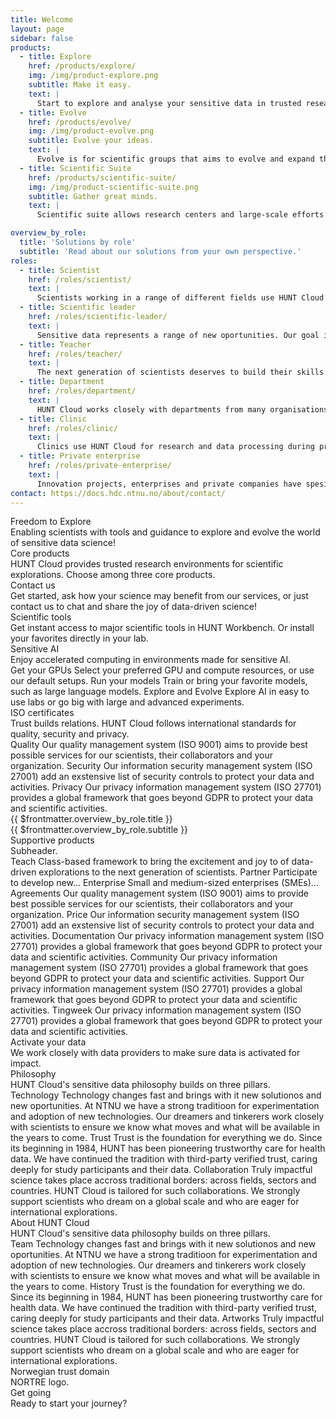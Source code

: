```yaml
---
title: Welcome
layout: page
sidebar: false
products:
  - title: Explore
    href: /products/explore/
    img: /img/product-explore.png
    subtitle: Make it easy.
    text: |
      Start to explore and analyse your sensitive data in trusted research environments with easy access to preferred tools in HUNT Workbench.
  - title: Evolve
    href: /products/evolve/
    img: /img/product-evolve.png
    subtitle: Evolve your ideas.
    text: |
      Evolve is for scientific groups that aims to evolve and expand their ideas, careers, collaborations, data and methods with flexible choices.
  - title: Scientific Suite
    href: /products/scientific-suite/
    img: /img/product-scientific-suite.png
    subtitle: Gather great minds.
    text: |
      Scientific suite allows research centers and large-scale efforts both flexibility and control over large and diverse research portfolios.

overview_by_role:
  title: 'Solutions by role'
  subtitle: 'Read about our solutions from your own perspective.'
roles:
  - title: Scientist
    href: /roles/scientist/
    text: |
      Scientists working in a range of different fields use HUNT Cloud for their sensitive data explorations. Read on to see if we are a good fit for your needs.
  - title: Scientific leader
    href: /roles/scientific-leader/
    text: |
      Sensitive data represents a range of new oportunities. Our goal is for your team to thrive and succeed in ground-breaking science, all the while keeping their data protected.
  - title: Teacher
    href: /roles/teacher/
    text: |
      The next generation of scientists deserves to build their skills in real-life environments. Our course packages are developed with this in mind. Read more to see how our set-up can be tailored to your course.
  - title: Department
    href: /roles/department/
    text: |
      HUNT Cloud works closely with departments from many organisations. Our product packages are tailored for different levels of sensitive data activities, while ensuring easy overview and organisational control
  - title: Clinic
    href: /roles/clinic/
    text: |
      Clinics use HUNT Cloud for research and data processing during production. We are ISO/IEC certified and compliant with Helesnormen, while our trusted research environments can be tailored to your security needs.
  - title: Private enterprise
    href: /roles/private-enterprise/
    text: |
      Innovation projects, enterprises and private companies have spesific challenges and needs in dealing with sensitive data. The HUNT Cloud Invent program might be for you.
contact: https://docs.hdc.ntnu.no/about/contact/
---
```


<!-- <script setup></script> -->

<div class="hc-home-page">
  <div class="hc-header">
    <div class="hc-header-img"></div>
  </div>


<!----------------------------------------------->
<!-- Block: Freedom to explore -->
<!----------------------------------------------->

  <div class="hc-block">
    <div class="hc-block-container">
      <div class="hc-title-main font-weight-black">
        Freedom to Explore
      </div>
      <div class="hc-subtitle-main">
        Enabling scientists with tools and guidance to explore and evolve the world of sensitive data science!
      </div>
    </div>
  </div>


<!----------------------------------------------->
<!-- Block: Core products -->
<!----------------------------------------------->
<!-- Content: In this page header -->

  <div class="hc-block">
    <div class="hc-block-container">
      <div class="hc-container-title">
        Core products
      </div>
      <div class="hc-container-subtitle">
        HUNT Cloud provides trusted research environments for scientific explorations. Choose among three core products.
      </div>
      <ProductSlider :products="$frontmatter.products" />
    </div>
  </div>

<!----------------------------------------------->
<!-- Block: Contact us -->
<!----------------------------------------------->

  <div class="hc-block">
    <div class="hc-block-container">
      <div class="hc-container-title">
        Contact us
      </div>
      <div class="hc-container-subtitle">
        Get started, ask how your science may benefit from our services, or just contact us to chat and share the joy of data-driven science!
      </div>
      <div class="hc-section">
        <SimpleButton title="Contact us" :href="$frontmatter.contact" target="_blank" size="x-large" elevation="2" />
      </div>
    </div>
  </div>


<!----------------------------------------------->
<!-- Content: Scientific tools -->
<!----------------------------------------------->

  <div class="hc-block">
    <div class="hc-block-container">
      <div class="hc-container-title">
        Scientific tools
      </div>
      <div class="hc-container-subtitle">
        Get instant access to major scientific tools in HUNT Workbench. Or install your favorites directly in your lab.
      </div>
      <!-- <ToolsSlider /> -->
      <v-row class="my-5" style="justify-content: center; align-items: center;">
        <v-col cols="6" class="v-col-sm-4 v-col-md-1">
          <a href="https://about.hdc.ntnu.no/tools/">
            <v-img max-height="80px" src="/img/logos-tools/jupyter.png" />
          </a>
        </v-col>
        <v-col cols="6" class="v-col-sm-4 v-col-md-2" style="justify-content: center;">
          <a href="https://about.hdc.ntnu.no/tools/">
            <v-img max-height="80px" src="/img/logos-tools/pandas.svg" />
          </a>
        </v-col>
        <v-col cols="6" class="v-col-sm-4 v-col-md-2">
          <a href="https://about.hdc.ntnu.no/tools/">
            <v-img max-height="80px" src="/img/logos-tools/python.svg" />
          </a>
        </v-col>
        <v-col cols="6" class="v-col-sm-4 v-col-md-2">
          <a href="https://about.hdc.ntnu.no/tools/">
            <v-img max-height="80px" src="/img/logos-tools/pytorch.svg" />
          </a>
        </v-col>
        <v-col cols="6" class="v-col-sm-4 v-col-md-2">
          <a href="https://about.hdc.ntnu.no/tools/">
            <v-img max-height="80px" src="/img/logos-tools/rstudio.png" />
          </a>
        </v-col>
        <v-col cols="6" class="v-col-sm-4 v-col-md-2">
          <a href="https://about.hdc.ntnu.no/tools/">
            <v-img max-height="80px" src="/img/logos-tools/vscode.png" />
          </a>
        </v-col>
      </v-row>
    </div>
  </div>


<!----------------------------------------------->
<!-- Block: sensitive AI -->
<!----------------------------------------------->

  <div class="hc-block">
    <div class="hc-block-container">
      <div class="hc-container-title">
        Sensitive AI
      </div>
      <div class="hc-container-subtitle">
        Enjoy accelerated computing in environments made for sensitive AI.
      </div>
      <v-row align="center">
        <v-col cols="12" class="align-self-start v-col-sm-4">
          <!-- https://vuetifyjs.com/en/components/cards/ -->
          <v-card color="transparent" elevation="0">
            <v-card-title>Get your GPUs</v-card-title>
            <v-card-text>
              <v-row dense>
                <v-col cols="12">
                    Select your preferred GPU and compute resources, or use our default setups.
                </v-col>
              </v-row>
            </v-card-text>
          </v-card>
        </v-col>
        <v-col cols="12" class="align-self-start v-col-sm-4">
          <!-- https://vuetifyjs.com/en/components/cards/ -->
          <v-card color="transparent" elevation="0">
            <v-card-title>Run your models</v-card-title>
            <v-card-text>
              <v-row dense>
                <v-col cols="12">
                  Train or bring your favorite models, such as large language models.
                </v-col>
              </v-row>
            </v-card-text>
          </v-card>
        </v-col>
        <v-col cols="12" class="align-self-start v-col-sm-4">
          <!-- https://vuetifyjs.com/en/components/cards/ -->
          <v-card color="transparent" elevation="0">
            <v-card-title>Explore and Evolve</v-card-title>
            <v-card-text>
              <v-row dense>
                <v-col cols="12">
                  Explore AI in easy to use labs or go big with large and advanced experiments.
                </v-col>
              </v-row>
            </v-card-text>
          </v-card>
        </v-col>
      </v-row>
      <br>
    <div class="hc-section">
      <SimpleButton title="Read more" :href="$frontmatter.contact" target="_blank" size="large" elevation="2" />
    </div>
    </div>
  </div>




<!----------------------------------------------->
<!-- Content: ISO -->
<!----------------------------------------------->

  <div class="hc-block">
    <div class="hc-block-container">
      <div class="hc-container-title">
        ISO certificates
      </div>
      <div class="hc-container-subtitle">
        Trust builds relations. HUNT Cloud follows international standards for quality, security and privacy.
      </div>
      <!-- <v-row>
        <v-col cols="2" class="v-col-sm-4 v-col-md-4">
          <a href="https://about.hdc.ntnu.no/compliance/">
            <v-img max-height="160px" src="/img/kiwa-iso-9001-2017.svg" />
          </a>
        </v-col>
        <v-col cols="2" class="v-col-sm-4 v-col-md-4">
          <a href="https://about.hdc.ntnu.no/compliance/">
            <v-img max-height="200px" src="/img/ISO_IEC_27001_WEO_27701_col.png" />
          </a>
        </v-col>
        <v-col cols="2" class="v-col-sm-4 v-col-md-4">
          <a href="https://about.hdc.ntnu.no/compliance/">
            <v-img max-height="200px" src="/img/InformationSecuritySys_ISOIEC27001_col.png" />
          </a>
        </v-col>
      </v-row> -->
      <v-row>
        <v-col cols="12" class="align-self-start v-col-sm-4">
          <!-- https://vuetifyjs.com/en/components/cards/ -->
          <v-card color="transparent" elevation="0">
            <v-card-title align="center">Quality</v-card-title>
            <v-card-text>
              <v-row dense>
                <v-col cols="12">
                  <a href="https://about.hdc.ntnu.no/compliance/">
                    <v-img class="mb-5" max-height="160px" src="/img/kiwa-iso-9001-2017.svg" />
                  </a>
                  Our quality management system (ISO 9001) aims to provide best possible services for our scientists, their collaborators and your organization.
                </v-col>
              </v-row>
            </v-card-text>
          </v-card>
        </v-col>
        <v-col cols="12" class="align-self-start v-col-sm-4">
          <!-- https://vuetifyjs.com/en/components/cards/ -->
          <v-card color="transparent" elevation="0">
            <v-card-title align="center">Security</v-card-title>
            <v-card-text>
              <v-row dense>
                <v-col cols="12">
                  <a href="https://about.hdc.ntnu.no/compliance/">
                    <v-img max-height="180px" src="/img/ISO_IEC_27001_WEO_27701_col.png" />
                  </a>
                  Our information security management system (ISO 27001) add an exstensive list of security controls to protect your data and activities.
                </v-col>
              </v-row>
            </v-card-text>
          </v-card>
        </v-col>
        <v-col cols="12" class="align-self-start v-col-sm-4">
          <!-- https://vuetifyjs.com/en/components/cards/ -->
          <v-card color="transparent" elevation="0">
            <v-card-title align="center">Privacy</v-card-title>
            <v-card-text>
              <v-row dense>
                <v-col cols="12">
                  <a href="https://about.hdc.ntnu.no/compliance/">
                    <v-img max-height="180px" src="/img/ISO_IEC_27001_WEO_27701_col.png" />
                  </a>
                  Our privacy information management system (ISO 27701) provides a global framework that goes beyond GDPR to protect your data and scientific activities.
                </v-col>
              </v-row>
            </v-card-text>
          </v-card>
        </v-col>
      </v-row>
      <v-row>
        <v-col align="center">
          <SimpleButton title="Read more" :href="$frontmatter.contact" target="_blank" size="large" elevation="2" />
        </v-col>
      </v-row>
    </div>
  </div>







<!----------------------------------------------->
<!-- Block: Roles -->
<!----------------------------------------------->

  <div class="hc-block">
    <div class="hc-block-container">
      <div class="hc-container-title">
        {{ $frontmatter.overview_by_role.title }}
      </div>
      <div class="hc-container-subtitle">
        {{ $frontmatter.overview_by_role.subtitle }}
      </div>
      <v-row align="center">
        <v-col cols="12" class="align-self-start v-col-sm-6 v-col-md-4">
          <SimpleButton size="small" :href="$frontmatter.roles[0].href" title="Scientist" block />
        </v-col>
        <v-col cols="12" class="align-self-start v-col-sm-6 v-col-md-4">
          <SimpleButton size="small" :href="$frontmatter.roles[1].href" title="Scientific leader" block />
        </v-col>
        <v-col cols="12" class="align-self-start v-col-sm-6 v-col-md-4">
          <SimpleButton size="small" :href="$frontmatter.roles[2].href" title="Teacher" block />
        </v-col>
        <v-col cols="12" class="align-self-start v-col-sm-6 v-col-md-4">
          <SimpleButton size="small" :href="$frontmatter.roles[3].href" title="Department" block />
        </v-col>
        <v-col cols="12" class="align-self-start v-col-sm-6 v-col-md-4">
          <SimpleButton size="small" :href="$frontmatter.roles[4].href" title="Hospital clinic" block />
        </v-col>
        <v-col cols="12" class="align-self-start v-col-sm-6 v-col-md-4">
          <SimpleButton size="small" :href="$frontmatter.roles[5].href" title="Private enterprise" block />
        </v-col>
      </v-row>
    </div>
  </div>







<!----------------------------------------------->
<!-- Content: Supportive products -->
<!----------------------------------------------->

  <div class="hc-block">
    <div class="hc-block-container">
      <div class="hc-container-title">
        Supportive products
      </div>
      <div class="hc-container-subtitle">
        Subheader.
      </div>
      <v-row align="center">
        <v-col cols="12" class="align-self-start v-col-sm-4">
          <!-- https://vuetifyjs.com/en/components/cards/ -->
          <v-card color="transparent" elevation="0">
            <v-card-title>Teach</v-card-title>
            <v-card-text>
              <v-row dense>
                <v-col cols="12">
                  Class-based framework to bring the excitement and joy to of data-driven explorations to the next generation of scientists.
                </v-col>
              </v-row>
                <v-row dense>
                <v-col cols="12">
                  <SimpleButton size="small" href="place-link" title="Read more" />
                </v-col>
              </v-row>
            </v-card-text>
          </v-card>
        </v-col>
        <v-col cols="12" class="align-self-start v-col-sm-4">
          <!-- https://vuetifyjs.com/en/components/cards/ -->
          <v-card color="transparent" elevation="0">
            <v-card-title>Partner</v-card-title>
            <v-card-text>
              <v-row dense>
                <v-col cols="12">
                  Participate to develop new...
                </v-col>
              </v-row>
                <v-row dense>
                <v-col cols="12">
                  <SimpleButton size="small" href="place-link" title="Read more" />
                </v-col>
              </v-row>
            </v-card-text>
          </v-card>
        </v-col>
        <v-col cols="12" class="align-self-start v-col-sm-4">
          <!-- https://vuetifyjs.com/en/components/cards/ -->
          <v-card color="transparent" elevation="0">
            <v-card-title>Enterprise</v-card-title>
            <v-card-text>
              <v-row dense>
                <v-col cols="12">
                  Small and medium-sized enterprises (SMEs)...
                </v-col>
              </v-row>
                <v-row dense>
                <v-col cols="12">
                  <SimpleButton size="small" href="place-link" title="Read more" />
                </v-col>
              </v-row>
            </v-card-text>
          </v-card>
        </v-col>
      </v-row>
    </div>
  </div>

















<!----------------------------------------------->
<!-- Block: Agreements and multiblock -->
<!----------------------------------------------->

  <div class="hc-block">
    <div class="hc-block-container">
      <v-row align="center">
        <v-col cols="12" class="align-self-start v-col-sm-4">
          <!-- https://vuetifyjs.com/en/components/cards/ -->
          <v-card color="transparent" elevation="0">
            <v-card-title>Agreements</v-card-title>
            <v-card-text>
              <v-row dense>
                <v-col cols="12">
                  Our quality management system (ISO 9001) aims to provide best possible services for our scientists, their collaborators and your organization.
                </v-col>
              </v-row>
              <v-row dense>
                <v-col cols="12">
                  <SimpleButton size="small" href="place-link" title="Read more" />
                </v-col>
              </v-row>
            </v-card-text>
          </v-card>
        </v-col>
        <v-col cols="12" class="align-self-start v-col-sm-4">
          <!-- https://vuetifyjs.com/en/components/cards/ -->
          <v-card color="transparent" elevation="0">
            <v-card-title>Price</v-card-title>
            <v-card-text>
              <v-row dense>
                <v-col cols="12">
                  Our information security management system (ISO 27001) add an exstensive list of security controls to protect your data and activities.
                </v-col>
              </v-row>
              <v-row dense>
                <v-col cols="12">
                  <SimpleButton size="small" href="place-link" title="Read more" />
                </v-col>
              </v-row>
            </v-card-text>
          </v-card>
        </v-col>
        <v-col cols="12" class="align-self-start v-col-sm-4">
          <!-- https://vuetifyjs.com/en/components/cards/ -->
          <v-card color="transparent" elevation="0">
            <v-card-title>Documentation</v-card-title>
            <v-card-text>
              <v-row dense>
                <v-col cols="12">
                  Our privacy information management system (ISO 27701) provides a global framework that goes beyond GDPR to protect your data and scientific activities.
                </v-col>
              </v-row>
              <v-row dense>
                <v-col cols="12">
                  <SimpleButton size="small" href="place-link" title="Read more" />
                </v-col>
              </v-row>
            </v-card-text>
          </v-card>
        </v-col>
        <v-col cols="12" class="align-self-start v-col-sm-4">
          <!-- https://vuetifyjs.com/en/components/cards/ -->
          <v-card color="transparent" elevation="0">
            <v-card-title>Community</v-card-title>
            <v-card-text>
              <v-row dense>
                <v-col cols="12">
                  Our privacy information management system (ISO 27701) provides a global framework that goes beyond GDPR to protect your data and scientific activities.
                </v-col>
              </v-row>
              <v-row dense>
                <v-col cols="12">
                  <SimpleButton size="small" href="place-link" title="Read more" />
                </v-col>
              </v-row>
            </v-card-text>
          </v-card>
        </v-col>
        <v-col cols="12" class="align-self-start v-col-sm-4">
          <!-- https://vuetifyjs.com/en/components/cards/ -->
          <v-card color="transparent" elevation="0">
            <v-card-title>Support</v-card-title>
            <v-card-text>
              <v-row dense>
                <v-col cols="12">
                  Our privacy information management system (ISO 27701) provides a global framework that goes beyond GDPR to protect your data and scientific activities.
                </v-col>
              </v-row>
              <v-row dense>
                <v-col cols="12">
                  <SimpleButton size="small" href="place-link" title="Read more" />
                </v-col>
              </v-row>
            </v-card-text>
          </v-card>
        </v-col>
        <v-col cols="12" class="align-self-start v-col-sm-4">
          <!-- https://vuetifyjs.com/en/components/cards/ -->
          <v-card color="transparent" elevation="0">
            <v-card-title>Tingweek</v-card-title>
            <v-card-text>
              <v-row dense>
                <v-col cols="12">
                  Our privacy information management system (ISO 27701) provides a global framework that goes beyond GDPR to protect your data and scientific activities.
                </v-col>
              </v-row>
              <v-row dense>
                <v-col cols="12">
                  <SimpleButton size="small" href="place-link" title="Read more" />
                </v-col>
              </v-row>
            </v-card-text>
          </v-card>
        </v-col>
      </v-row>
    </div>
  </div>













<!----------------------------------------------->
<!-- Block: Agreements and multiblock -->
<!----------------------------------------------->














<!----------------------------------------------->
<!-- Block: activate your data -->
<!----------------------------------------------->

  <div class="hc-block">
    <div class="hc-block-container">
      <div class="hc-container-title">
        Activate your data
      </div>
      <div class="hc-container-subtitle">
        We work closely with data providers to make sure data is activated for impact.
      </div>
      <v-row>
        <v-col align="center">
          <SimpleButton title="Read more" :href="$frontmatter.contact" target="_blank" size="large" elevation="2" />
        </v-col>
      </v-row>
    </div>
  </div>








<!----------------------------------------------->
<!-- Content: Philosophy -->
<!----------------------------------------------->

  <div class="hc-block">
    <div class="hc-block-container">
      <div class="hc-container-title">
        Philosophy
      </div>
      <div class="hc-container-subtitle">
        HUNT Cloud's sensitive data philosophy builds on three pillars.
      </div>
      <v-row align="center">
        <v-col cols="12" class="align-self-start v-col-sm-4">
          <!-- https://vuetifyjs.com/en/components/cards/ -->
          <v-card color="transparent" elevation="0">
            <v-card-title>Technology</v-card-title>
            <v-card-text>
              <v-row dense>
                <v-col cols="12">
                  Technology changes fast and brings with it new solutionos and new oportunities. At NTNU we have a strong traditioon for experimentation and adoption of new technologies. Our dreamers and tinkerers work closely with scientists to ensure we know what moves and what will be available in the years to come.
                </v-col>
              </v-row>
            </v-card-text>
          </v-card>
        </v-col>
        <v-col cols="12" class="align-self-start v-col-sm-4">
          <!-- https://vuetifyjs.com/en/components/cards/ -->
          <v-card color="transparent" elevation="0">
            <v-card-title>Trust</v-card-title>
            <v-card-text>
              <v-row dense>
                <v-col cols="12">
                  Trust is the foundation for everything we do. Since its beginning in 1984, HUNT has been pioneering trustworthy care for health data. We have continued the tradition with third-party verified trust, caring deeply for study participants and their data.
                </v-col>
              </v-row>
            </v-card-text>
          </v-card>
        </v-col>
        <v-col cols="12" class="align-self-start v-col-sm-4">
          <!-- https://vuetifyjs.com/en/components/cards/ -->
          <v-card color="transparent" elevation="0">
            <v-card-title>Collaboration</v-card-title>
            <v-card-text>
              <v-row dense>
                <v-col cols="12">
                  Truly impactful science takes place accross traditional borders: across fields, sectors and countries. HUNT Cloud is tailored for such collaborations. We strongly support scientists who dream on a global scale and who are eager for international explorations.
                </v-col>
              </v-row>
            </v-card-text>
          </v-card>
        </v-col>
      </v-row>
      <v-row>
        <v-col align="center">
          <SimpleButton title="Read more" :href="$frontmatter.contact" target="_blank" size="large" elevation="2" />
        </v-col>
      </v-row>
    </div>
  </div>








<!----------------------------------------------->
<!-- Content: About -->
<!----------------------------------------------->

  <div class="hc-block">
    <div class="hc-block-container">
      <div class="hc-container-title">
        About HUNT Cloud
      </div>
      <div class="hc-container-subtitle">
        HUNT Cloud's sensitive data philosophy builds on three pillars.
      </div>
      <v-row align="center">
        <v-col cols="12" class="align-self-start v-col-sm-4">
          <!-- https://vuetifyjs.com/en/components/cards/ -->
          <v-card color="transparent" elevation="0">
            <v-card-title>Team</v-card-title>
            <v-card-text>
              <v-row dense>
                <v-col cols="12">
                  Technology changes fast and brings with it new solutionos and new oportunities. At NTNU we have a strong traditioon for experimentation and adoption of new technologies. Our dreamers and tinkerers work closely with scientists to ensure we know what moves and what will be available in the years to come.
                </v-col>
              </v-row>
            </v-card-text>
          </v-card>
        </v-col>
        <v-col cols="12" class="align-self-start v-col-sm-4">
          <!-- https://vuetifyjs.com/en/components/cards/ -->
          <v-card color="transparent" elevation="0">
            <v-card-title>History</v-card-title>
            <v-card-text>
              <v-row dense>
                <v-col cols="12">
                  Trust is the foundation for everything we do. Since its beginning in 1984, HUNT has been pioneering trustworthy care for health data. We have continued the tradition with third-party verified trust, caring deeply for study participants and their data.
                </v-col>
              </v-row>
            </v-card-text>
          </v-card>
        </v-col>
        <v-col cols="12" class="align-self-start v-col-sm-4">
          <!-- https://vuetifyjs.com/en/components/cards/ -->
          <v-card color="transparent" elevation="0">
            <v-card-title>Artworks</v-card-title>
            <v-card-text>
              <v-row dense>
                <v-col cols="12">
                  Truly impactful science takes place accross traditional borders: across fields, sectors and countries. HUNT Cloud is tailored for such collaborations. We strongly support scientists who dream on a global scale and who are eager for international explorations.
                </v-col>
              </v-row>
            </v-card-text>
          </v-card>
        </v-col>
      </v-row>
      <v-row>
        <v-col align="center">
          <SimpleButton title="Read more" :href="$frontmatter.contact" target="_blank" size="large" elevation="2" />
        </v-col>
      </v-row>
    </div>
  </div>





<!----------------------------------------------->
<!-- Block: activate your data -->
<!----------------------------------------------->

  <div class="hc-block">
    <div class="hc-block-container">
      <div class="hc-container-title">
        Norwegian trust domain
      </div>
      <div class="hc-container-subtitle">
        NORTRE logo.
      </div>
      <v-row>
        <v-col align="center">
          <SimpleButton title="Read more" :href="$frontmatter.contact" target="_blank" size="large" elevation="2" />
        </v-col>
      </v-row>
    </div>
  </div>




<!----------------------------------------------->
<!-- Block: activate your data -->
<!----------------------------------------------->

  <div class="hc-block">
    <div class="hc-block-container">
      <div class="hc-container-title">
        Get going
      </div>
      <div class="hc-container-subtitle">
        Ready to start your journey?
      </div>
      <br>
      <v-row>
        <v-col align="center">
          <SimpleButton title="Contact us" :href="$frontmatter.contact" target="_blank" size="x-large" elevation="2" />
        </v-col>
      </v-row>
    </div>
  </div>


<!----------------------------------------------->
<!-- Block: About HUNT Cloud -->
<!----------------------------------------------->

<FooterBlock :contact="$frontmatter.contact" />

</div>


<style scoped>

/* CSS scoped specifically to this page */

</style>
